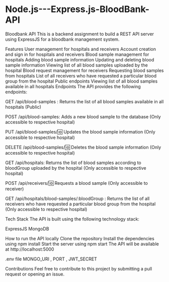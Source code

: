 # Node.js---Express.js-BloodBank-API

Bloodbank API
This is a backend assignment to build a REST API server using ExpressJS for a bloodbank management system.

Features
User management for hospitals and receivers
Account creation and sign in for hospitals and receivers
Blood sample management for hospitals
Adding blood sample information
Updating and deleting blood sample information
Viewing list of all blood samples uploaded by the hospital
Blood request management for receivers
Requesting blood samples from hospitals
List of all receivers who have requested a particular blood group from the hospital
Public endpoints
Viewing list of all blood samples available in all hospitals
Endpoints
The API provides the following endpoints:

GET /api/blood-samples : Returns the list of all blood samples available in all hospitals (Public)

POST /api/blood-samples: Adds a new blood sample to the database (Only accessible to respective hospital)

PUT /api/blood-samples/:id: Updates the blood sample information (Only accessible to respective hospital)

DELETE /api/blood-samples/:id: Deletes the blood sample information (Only accessible to respective hospital)

GET /api/hospitals: Returns the list of  blood samples according to bloodGroup uploaded by the hospital (Only accessible to respective hospital)

POST /api/receivers/:id: Requests a blood sample (Only accessible to receiver)

GET /api/hospitals/blood-samples/:bloodGroup : Returns the list of all receivers who have requested a particular blood group from the hospital (Only accessible to respective hospital)

Tech Stack
The API is built using the following technology stack:

ExpressJS
MongoDB

How to run the API locally
Clone the repository
Install the dependencies using npm install
Start the server using npm start
The API will be available at http://localhost:5000

.env file
MONGO_URI ,
PORT ,
JWT_SECRET 

Contributions
Feel free to contribute to this project by submitting a pull request or opening an issue.



